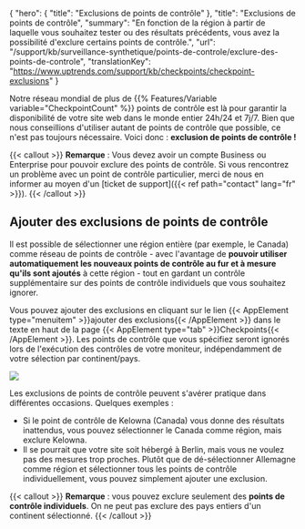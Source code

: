 {
  "hero": {
"title": "Exclusions de points de contrôle"
},
"title": "Exclusions de points de contrôle",
"summary": "En fonction de la région à partir de laquelle vous souhaitez tester ou des résultats précédents, vous avez la possibilité d'exclure certains points de contrôle.",
  "url": "/support/kb/surveillance-synthetique/points-de-controle/exclure-des-points-de-controle",
  "translationKey": "https://www.uptrends.com/support/kb/checkpoints/checkpoint-exclusions"
}

Notre réseau mondial de plus de {{% Features/Variable variable="CheckpointCount" %}} points de contrôle est là pour garantir la disponibilité de votre site web dans le monde entier 24h/24 et 7j/7. Bien que nous conseillions d'utiliser autant de points de contrôle que possible, ce n'est pas toujours nécessaire. Voici donc : **exclusion de points de contrôle !**

{{< callout >}}
**Remarque** : Vous devez avoir un compte Business ou Enterprise pour pouvoir exclure des points de contrôle. Si vous rencontrez un problème avec un point de contrôle particulier, merci de nous en informer au moyen d'un [ticket de support]({{< ref path="contact" lang="fr" >}}).
{{< /callout >}}

## Ajouter des exclusions de points de contrôle

Il est possible de sélectionner une région entière (par exemple, le Canada) comme réseau de points de contrôle  - avec l'avantage de **pouvoir utiliser automatiquement les nouveaux points de contrôle au fur et à mesure qu'ils sont ajoutés** à cette région - tout en gardant un contrôle supplémentaire sur des points de contrôle individuels que vous souhaitez ignorer.

Vous pouvez ajouter des exclusions en cliquant sur le lien {{< AppElement type="menuitem" >}}ajouter des exclusions{{< /AppElement >}} dans le texte en haut de la page {{< AppElement type="tab" >}}Checkpoints{{< /AppElement >}}. Les points de contrôle que vous spécifiez seront ignorés lors de l'exécution des contrôles de votre moniteur, indépendamment de votre sélection par continent/pays.

![](/img/sub/support/checkpoint-exclusions.png)

Les exclusions de points de contrôle peuvent s'avérer pratique dans différentes occasions. Quelques exemples :

- Si le point de contrôle de Kelowna (Canada) vous donne des résultats inattendus, vous pouvez sélectionner le Canada comme région, mais exclure Kelowna.
- Il se pourrait que votre site soit hébergé à Berlin, mais vous ne voulez pas des mesures trop proches. Plutôt que de dé-sélectionner Allemagne comme région et sélectionner tous les points de contrôle individuellement, vous pouvez simplement ajouter une exclusion.

{{< callout >}}
**Remarque** : vous pouvez exclure seulement des **points de contrôle individuels**. On ne peut pas exclure des pays entiers d'un continent sélectionné.
{{< /callout >}}
